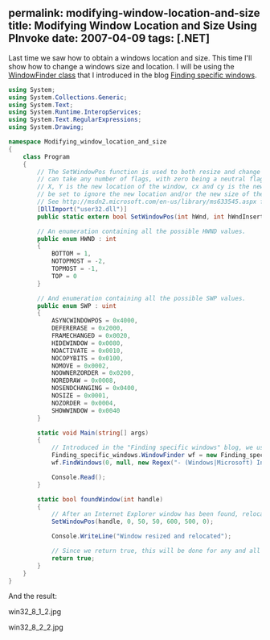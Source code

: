 permalink: modifying-window-location-and-size
title: Modifying Window Location and Size Using PInvoke
date: 2007-04-09
tags: [.NET]
---
Last time we saw how to obtain a windows location and size. This time I'll show how to change a windows size and location. I will be using the [WindowFinder class](http://www.improve.dk/blog/2007/04/07/finding-specific-windows) that I introduced in the blog [Finding specific windows](http://www.improve.dk/blog/2007/04/07/finding-specific-windows).

<!-- more -->

```csharp
using System;
using System.Collections.Generic;
using System.Text;
using System.Runtime.InteropServices;
using System.Text.RegularExpressions;
using System.Drawing;

namespace Modifying_window_location_and_size
{
	class Program
	{
		// The SetWindowPos function is used to both resize and change the location of windows. The uFlags parameter
		// can take any number of flags, with zero being a neutral flag, the same goes for the hWndInsertAfter parameter.
		// X, Y is the new location of the window, cx and cy is the new height / width of the window. Via uFlags it can
		// be set to ignore the new location and/or the new size of the window.
		// See http://msdn2.microsoft.com/en-us/library/ms633545.aspx for full documentation.
		[DllImport("user32.dll")]
		public static extern bool SetWindowPos(int hWnd, int hWndInsertAfter, int X, int Y, int cx, int cy, uint uFlags);

		// An enumeration containing all the possible HWND values.
		public enum HWND : int
		{
			BOTTOM = 1,
			NOTOPMOST = -2,
			TOPMOST = -1,
			TOP = 0
		}

		// And enumeration containing all the possible SWP values.
		public enum SWP : uint
		{
			ASYNCWINDOWPOS = 0x4000,
			DEFERERASE = 0x2000,
			FRAMECHANGED = 0x0020,
			HIDEWINDOW = 0x0080,
			NOACTIVATE = 0x0010,
			NOCOPYBITS = 0x0100,
			NOMOVE = 0x0002,
			NOOWNERZORDER = 0x0200,
			NOREDRAW = 0x0008,
			NOSENDCHANGING = 0x0400,
			NOSIZE = 0x0001,
			NOZORDER = 0x0004,
			SHOWWINDOW = 0x0040
		}

		static void Main(string[] args)
		{
			// Introduced in the "Finding specific windows" blog, we use the WindowFinder class to find all Internet Explorer main window instances.
			Finding_specific_windows.WindowFinder wf = new Finding_specific_windows.WindowFinder();
			wf.FindWindows(0, null, new Regex("- (Windows|Microsoft) Internet Explorer"), new Regex("iexplore"), new Finding_specific_windows.WindowFinder.FoundWindowCallback(foundWindow));

			Console.Read();
		}

		static bool foundWindow(int handle)
		{
			// After an Internet Explorer window has been found, relocate it to (50,50) and set it's size to 600x500px.
			SetWindowPos(handle, 0, 50, 50, 600, 500, 0);

			Console.WriteLine("Window resized and relocated");

			// Since we return true, this will be done for any and all Internet Explorer instances.
			return true;
		}
	}
}
```

And the result:

win32_8_1_2.jpg

win32_8_2_2.jpg
